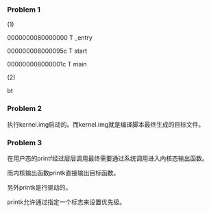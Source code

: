 ### Problem 1

(1) 

0000000080000000 T _entry

000000008000095c T start

000000008000001c T main

(2)

bt



### Problem 2

执行kernel.img启动的。而kernel.img就是编译脚本最终生成的目标文件。



### Problem 3

在⽤户态的printf经过层层调用最终需要通过系统调⽤进⼊内核态输出函数。

而内核输出函数printk直接输出⽬标函数。

另外printk是行驱动的。

printk允许通过指定一个标志来设置优先级。  